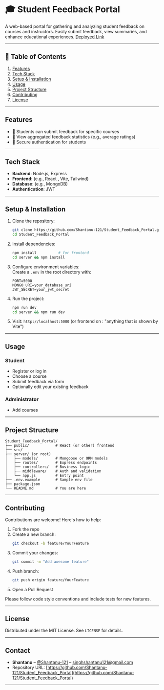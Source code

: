 # 🎓 Student Feedback Portal

A web-based portal for gathering and analyzing student feedback on courses and instructors. Easily submit feedback, view summaries, and enhance educational experiences.
[Deployed Link](https://student-feedback-portal-kappa.vercel.app/)

---

## 🚀 Table of Contents

1. [Features](#features)  
2. [Tech Stack](#tech-stack)  
3. [Setup & Installation](#setup--installation)  
4. [Usage](#usage)  
5. [Project Structure](#project-structure)  
6. [Contributing](#contributing)  
7. [License](#license)

---

## Features

- 🔹 Students can submit feedback for specific courses  
- 🔹 View aggregated feedback statistics (e.g., average ratings)  
- 🔹 Secure authentication for students  

---

## Tech Stack

- **Backend**: Node.js, Express  
- **Frontend**: (e.g., React , Vite, Tailwind)  
- **Database**: (e.g., MongoDB)  
- **Authentication**: JWT  

---

## Setup & Installation

1. Clone the repository:  
   ```bash
   git clone https://github.com/Shantanu-121/Student_Feedback_Portal.git
   cd Student_Feedback_Portal
   ```

2. Install dependencies:  
   ```bash
   npm install          # for frontend
   cd server && npm install 
   ```

3. Configure environment variables:  
   Create a `.env` in the root directory with:
   ```env
   PORT=5000
   MONGO_URI=your_database_uri
   JWT_SECRET=your_jwt_secret
   ```

4. Run the project:  
   ```bash
   npm run dev           
   cd server && npm run dev  
   ```

5. Visit: `http://localhost:5000` (or frontend on : "anything that is shown by Vite")

---

## Usage

### Student

- Register or log in  
- Choose a course  
- Submit feedback via form  
- Optionally edit your existing feedback

### Administrator

- Add courses   

---

## Project Structure

```text
Student_Feedback_Portal/
├── public/            # React (or other) frontend
├── src/
├── server/ (or root)
│   ├── models/        # Mongoose or ORM models
│   ├── routes/        # Express endpoints
│   ├── controllers/   # Business logic
│   ├── middleware/    # Auth and validation
│   └── app.js         # Entry point
├── .env.example       # Sample env file
├── package.json
└── README.md          # You are here
```

---

## Contributing

Contributions are welcome! Here's how to help:

1. Fork the repo  
2. Create a new branch:  
   ```bash
   git checkout -b feature/YourFeature
   ```  
3. Commit your changes:  
   ```bash
   git commit -m "Add awesome feature"
   ```  
4. Push branch:  
   ```bash
   git push origin feature/YourFeature
   ```  
5. Open a Pull Request

Please follow code style conventions and include tests for new features.

---

## License

Distributed under the MIT License. See `LICENSE` for details.

---

## Contact

- **Shantanu** – [@Shantanu-121](https://github.com/Shantanu-121) – singhshantanu121@gmail.com  
- Repository URL: [https://github.com/Shantanu-121/Student_Feedback_Portal](https://github.com/Shantanu-121/Student_Feedback_Portal)

---
